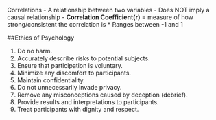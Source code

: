 Correlations
	- A relationship between two variables
	- Does NOT imply a causal relationship
	- **Correlation Coefficient(r)** = measure of how strong/consistent the correlation is
		* Ranges between -1 and 1

##Ethics of Psychology

1. Do no harm.
2. Accurately describe risks to potential subjects.
3. Ensure that participation is voluntary.
4. Minimize any discomfort to participants.
5. Maintain confidentiality.
6. Do not unnecessarily invade privacy.
7. Remove any misconceptions caused by deception (debrief).
8. Provide results and interpretations to participants.
9. Treat participants with dignity and respect.
